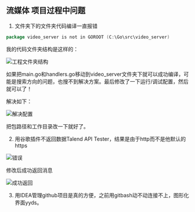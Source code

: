 ## 流媒体 项目过程中问题

1. 文件夹下的文件夹代码编译一直报错

```go
package video_server is not in GOROOT (C:\Go\src\video_server)
```

我的代码文件夹结构是这样的：

![工程文件夹结构](https://cdn.jsdelivr.net/gh/sailaoda/sai_img//img/3/image-20210916204954453.png)

如果把main.go和handlers.go移动到video_server文件夹下就可以成功编译，可能是搜索方向的问题，也搜不到解决方案。最后修改了一下运行/调试配置，然后就可以了！

解决如下：

![解决配置](https://cdn.jsdelivr.net/gh/sailaoda/sai_img//img/3/image-20210916205354197.png)

把包路径和工作目录改一下就好了。



2. 用谷歌插件不返回数据Talend API Tester，结果是由于http而不是他默认的https

![错误](https://cdn.jsdelivr.net/gh/sailaoda/sai_img//img/3/image-20210916205759623.png)

修改后成功返回消息

![成功返回](https://cdn.jsdelivr.net/gh/sailaoda/sai_img//img/3/image-20210916205910402.png)



3. 用IDEA管理github项目是真的方便，之前用gitbash动不动连接不上，图形化界面yyds。
